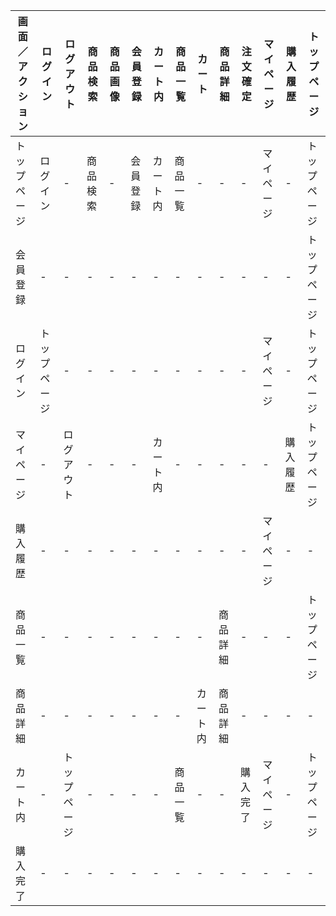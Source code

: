 |画面／アクション|ログイン|ログアウト|商品検索|商品画像|会員登録|カート内|商品一覧|カート|商品詳細|注文確定|マイページ|購入履歴|トップページ|
|---------------|-------|---------|--------|-------|-------|-------|-------|-----|--------|-------|----------|-------|----------|
|トップページ|ログイン|-|商品検索|-|会員登録|カート内|商品一覧|-|-|-|マイページ|-|トップページ|
|会員登録|-|-|-|-|-|-|-|-|-|-|-|-|トップページ|
|ログイン|トップページ|-|-|-|-|-|-|-|-|-|マイページ|-|トップページ|
|マイページ|-|ログアウト|-|-|-|カート内|-|-|-|-|-|購入履歴|トップページ|
|購入履歴|-|-|-|-|-|-|-|-|-|-|マイページ|-|-|
|商品一覧|-|-|-|-|-|-|-|-|商品詳細|-|-|-|トップページ|
|商品詳細|-|-|-|-|-|-|-|カート内|商品詳細|-|-|-|-|
|カート内|-|トップページ|-|-|-|-|商品一覧|-|-|購入完了|マイページ|-|トップページ|
|購入完了|-|-|-|-|-|-|-|-|-|-|-|-|-|
